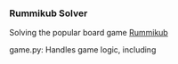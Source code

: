 ### Rummikub Solver

Solving the popular board game [Rummikub](https://en.wikipedia.org/wiki/Rummikub)

game.py: Handles game logic, including 